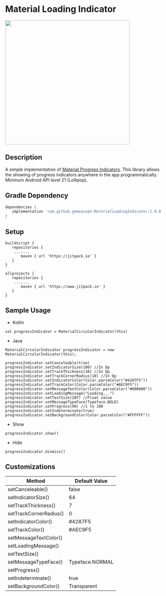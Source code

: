 Material Loading Indicator
=============

<img src="https://i.imgur.com/dzQyBAj.gif" height="400">

Description
------------
A simple implementation of [Material Progress Indicators](https://material.io/components/progress-indicators). This library allows the showing of progress indicators anywhere in the app programmatically. Minimum Android API level 21 (Lollipop).

## Gradle Dependency

 ``` gradle
dependencies {
    implementation 'com.github.gemeauxph:MaterialLoadingIndicator:1.0.0'
 }
 ```

## Setup

 ``` 
 buildscript {
    repositories {
     .......
        maven { url 'https://jitpack.io' }
    }
}

allprojects {
    repositories {
     .......
        maven { url 'https://www.jitpack.io' }
    }
}
 ```

## Sample Usage
- Kotlin
```
val progressIndicator = MaterialCircularIndicator(this)
```
           
- Java
```
MaterialCircularIndicator progressIndicator = new MaterialCircularIndicator(this);
```

```
progressIndicator.setCanceleable(true)
progressIndicator.setIndicatorSize(100) //In Dp
progressIndicator.setTrackThickness(10) //In Dp
progressIndicator.setTrackCornerRadius(10) //In Dp
progressIndicator.setIndicatorColor(Color.parseColor("#4287F5"))
progressIndicator.setTrackColor(Color.parseColor("#AEC9F5"))
progressIndicator.setMessageTextColor(Color.parseColor("#000000"))
progressIndicator.setLoadingMessage("Loading...")
progressIndicator.setTextSize(20f) //Float value
progressIndicator.setMessageTypeFace(Typeface.BOLD)
progressIndicator.setProgress(90) //1 to 100
progressIndicator.setIndeterminate(true)
progressIndicator.setBackgroundColor(Color.parseColor("#FFFFFF"))
```

- Show
```
progressIndicator.show()
```

- Hide
```
progressIndicator.dismiss()
```

## Customizations

Method | Default Value
------------            |   -------------
setCanceleable()        |   false
setIndicatorSize()      |   64
setTrackThickness()     |   7
setTrackCornerRadius()  |   0
setIndicatorColor()     |   #4287F5
setTrackColor()         |   #AEC9F5
setMessageTextColor()   |   
setLoadingMessage()     |
setTextSize()           |
setMessageTypeFace()    |   Typeface.NORMAL
setProgress()           |
setIndeterminate()      |   true
setBackgroundColor()    |   Transparent


